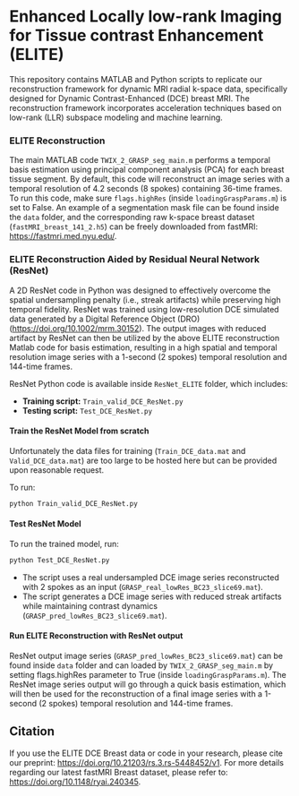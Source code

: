 # Enhanced Locally low-rank Imaging for Tissue contrast Enhancement (ELITE)

This repository contains MATLAB and Python scripts to replicate our reconstruction framework for dynamic MRI radial k-space data, specifically designed for Dynamic Contrast-Enhanced (DCE) breast MRI. The reconstruction framework incorporates acceleration techniques based on low-rank (LLR) subspace modeling and machine learning. 

### ELITE Reconstruction

The main MATLAB code `TWIX_2_GRASP_seg_main.m` performs a temporal basis estimation using principal component analysis (PCA) for each breast tissue segment. By default, this code will reconstruct an image series with a temporal resolution of 4.2 seconds (8 spokes) containing 36-time frames. To run this code, make sure `flags.highRes` (inside `loadingGraspParams.m`) is set to False. An example of a segmentation mask file can be found inside the `data` folder, and the corresponding raw k-space breast dataset (`fastMRI_breast_141_2.h5`) can be freely downloaded from fastMRI: https://fastmri.med.nyu.edu/. 

### ELITE Reconstruction Aided by Residual Neural Network (ResNet)

A 2D ResNet code in Python was designed to effectively overcome the spatial undersampling penalty (i.e., streak artifacts) while preserving high temporal fidelity. ResNet was trained using low-resolution DCE simulated data generated by a Digital Reference Object (DRO) (https://doi.org/10.1002/mrm.30152). The output images with reduced artifact by ResNet can then be utilized by the above ELITE reconstruction Matlab code for basis estimation, resulting in a high spatial and temporal resolution image series with a 1-second (2 spokes) temporal resolution and 144-time frames.

ResNet Python code is available inside `ResNet_ELITE` folder, which includes:

- **Training script:** `Train_valid_DCE_ResNet.py`
- **Testing script:** `Test_DCE_ResNet.py`

#### Train the ResNet Model from scratch

Unfortunately the data files for training (`Train_DCE_data.mat` and `Valid_DCE_data.mat`) are too large to be hosted here but can be provided upon reasonable request.

To run:
```bash
python Train_valid_DCE_ResNet.py
```
#### Test ResNet Model

To run the trained model, run:

```bash
python Test_DCE_ResNet.py
```

- The script uses a real undersampled DCE image series reconstructed with 2 spokes as an input (`GRASP_real_lowRes_BC23_slice69.mat`).
- The script generates a DCE image series with reduced streak artifacts while maintaining contrast dynamics (`GRASP_pred_lowRes_BC23_slice69.mat`).

#### Run ELITE Reconstruction with ResNet output 

ResNet output image series (`GRASP_pred_lowRes_BC23_slice69.mat`) can be found inside `data` folder and can loaded by `TWIX_2_GRASP_seg_main.m` by setting flags.highRes parameter to True (inside `loadingGraspParams.m`). The ResNet image series output will go through a quick basis estimation, which will then be used for the reconstruction of a final image series with a 1-second (2 spokes) temporal resolution and 144-time frames. 

## Citation

If you use the ELITE DCE Breast data or code in your research, please cite our preprint: https://doi.org/10.21203/rs.3.rs-5448452/v1.
For more details regarding our latest fastMRI Breast dataset, please refer to: https://doi.org/10.1148/ryai.240345. 
